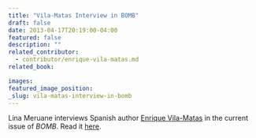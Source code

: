 ```yaml
---
title: "Vila-Matas Interview in BOMB"
draft: false
date: 2013-04-17T20:19:00-04:00
featured: false
description: ""
related_contributor:
  - contributor/enrique-vila-matas.md
related_book:

images:
featured_image_position: 
_slug: vila-matas-interview-in-bomb
---
```


Lina Meruane interviews Spanish author [Enrique Vila-Matas](http://ndbooks.com/author/enrique-vila-matas) in the current issue of _BOMB_. Read it [here](http://bombsite.com/issues/123/articles/7097). 

